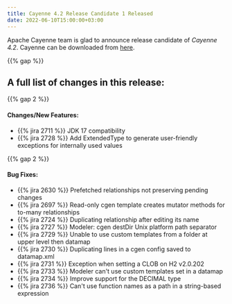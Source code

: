 ```yaml
---
title: Cayenne 4.2 Release Candidate 1 Released
date: 2022-06-10T15:00:00+03:00
--- 
```


Apache Cayenne team is glad to announce release candidate of _Cayenne 4.2_. 
Cayenne can be downloaded from [here](/download.html).

{{% gap %}}
<h2 class="text-center">A full list of changes in this release:</h2>
{{% gap 2 %}}

#### Changes/New Features:

- {{% jira 2711 %}} JDK 17 compatibility
- {{% jira 2728 %}} Add ExtendedType to generate user-friendly exceptions for internally used values


{{% gap 2 %}}

#### Bug Fixes:

- {{% jira 2630 %}} Prefetched relationships not preserving pending changes
- {{% jira 2697 %}} Read-only cgen template creates mutator methods for to-many relationships
- {{% jira 2724 %}} Duplicating relationship after editing its name
- {{% jira 2727 %}} Modeler: cgen destDir Unix platform path separator
- {{% jira 2729 %}} Unable to use custom templates from a folder at upper level then datamap
- {{% jira 2730 %}} Duplicating lines in a cgen config saved to datamap.xml
- {{% jira 2731 %}} Exception when setting a CLOB on H2 v2.0.202
- {{% jira 2733 %}} Modeler can't use custom templates set in a datamap
- {{% jira 2734 %}} Improve support for the DECIMAL type
- {{% jira 2736 %}} Can't use function names as a path in a string-based expression
